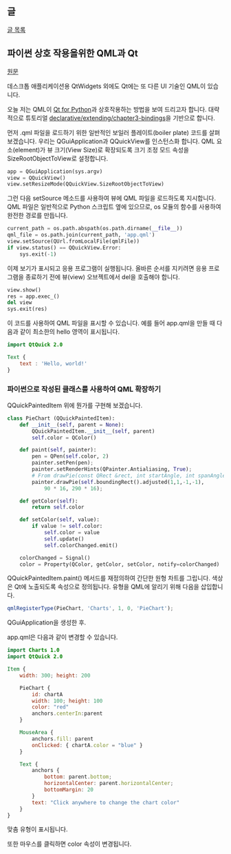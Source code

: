 
## 글

[글 목록](README.md)

## 파이썬 상호 작용을위한 QML과 Qt

[원문](http://blog.qt.io/blog/2018/05/14/qml-qt-python/)

데스크톱 애플리케이션용 QtWidgets 외에도 Qt에는 또 다른 UI 기술인 QML이 있습니다.

오늘 저는 QML이 [Qt for Python](http://www.pyside.org/)과 상호작용하는 방법을 보여 드리고자 합니다. 대략적으로 튜토리얼 [declarative/extending/chapter3-bindings](https://doc.qt.io/qt-5.10/qtqml-tutorials-extending-qml-example.html#chapter-3-adding-property-bindings)을 기반으로 합니다.

먼저 .qml 파일을 로드하기 위한 일반적인 보일러 플레이트(boiler plate) 코드를 살펴 보겠습니다. 우리는 QGuiApplication과 QQuickView를 인스턴스화 합니다.
 QML 요소(element)가 뷰 크기(View Size)로 확장되도록 크기 조정 모드 속성을 SizeRootObjectToView로 설정합니다.

```python
app = QGuiApplication(sys.argv)
view = QQuickView()
view.setResizeMode(QQuickView.SizeRootObjectToView)
```

그런 다음 setSource 메소드를 사용하여 뷰에 QML 파일을 로드하도록 지시합니다.
QML 파일은 일반적으로 Python 스크립트 옆에 있으므로, os 모듈의 함수를 사용하여 완전한 경로를 만듭니다.

```python
current_path = os.path.abspath(os.path.dirname(__file__))
qml_file = os.path.join(current_path, 'app.qml')
view.setSource(QUrl.fromLocalFile(qmlFile))
if view.status() == QQuickView.Error:
    sys.exit(-1)
```
이제 보기가 표시되고 응용 프로그램이 실행됩니다. 올바른 순서를 지키려면 응용 프로그램을 종료하기 전에 뷰(view) 오브젝트에서 del을 호출해야 합니다.

```python
view.show()
res = app.exec_()
del view
sys.exit(res)
```

이 코드를 사용하여 QML 파일을 표시할 수 있습니다. 예를 들어 app.qml을 만들 때 다음과 같이 최소한의 hello 영역이 표시됩니다.

```qml
import QtQuick 2.0

Text {
    text : 'Hello, world!'
}
```

### 파이썬으로 작성된 클래스를 사용하여 QML 확장하기

QQuickPaintedItem 위에 뭔가를 구현해 보겠습니다.

```python
class PieChart (QQuickPaintedItem):
    def __init__(self, parent = None):
        QQuickPaintedItem.__init__(self, parent)
        self.color = QColor()

    def paint(self, painter):
        pen = QPen(self.color, 2)
        painter.setPen(pen);
        painter.setRenderHints(QPainter.Antialiasing, True);
        # From drawPie(const QRect &rect, int startAngle, int spanAngle)
        painter.drawPie(self.boundingRect().adjusted(1,1,-1,-1),
            90 * 16, 290 * 16);

    def getColor(self):
        return self.color

    def setColor(self, value):
        if value != self.color:
            self.color = value
            self.update()
            self.colorChanged.emit()

    colorChanged = Signal()
    color = Property(QColor, getColor, setColor, notify=colorChanged)
```

QQuickPaintedItem.paint() 메서드를 재정의하여 간단한 원형 차트를 그립니다. 색상은 Qt에 노출되도록 속성으로 정의됩니다. 유형을 QML에 알리기 위해 다음을 삽입합니다.

```qml
qmlRegisterType(PieChart, 'Charts', 1, 0, 'PieChart');
```
QGuiApplication을 생성한 후.

app.qml은 다음과 같이 변경할 수 있습니다.

```qml
import Charts 1.0
import QtQuick 2.0

Item {
    width: 300; height: 200

    PieChart {
        id: chartA
        width: 100; height: 100
        color: "red"
        anchors.centerIn:parent
    }

    MouseArea {
        anchors.fill: parent
        onClicked: { chartA.color = "blue" }
    }

    Text {
        anchors {
            bottom: parent.bottom;
            horizontalCenter: parent.horizontalCenter;
            bottomMargin: 20
        }
        text: "Click anywhere to change the chart color"
    }
}
```
맞춤 유형이 표시됩니다.

또한 마우스를 클릭하면 color 속성이 변경됩니다.
